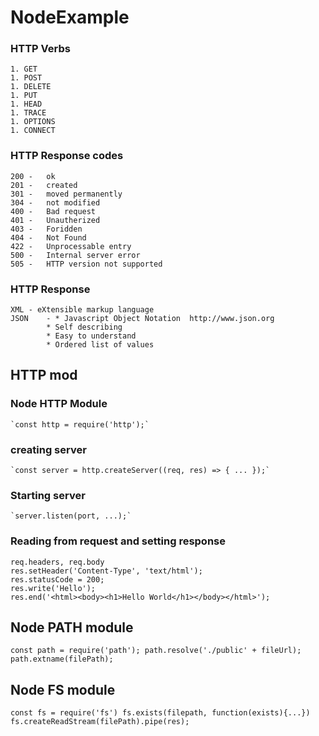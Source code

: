 ﻿# NodeExample

### HTTP Verbs
	1. GET
	1. POST
	1. DELETE
	1. PUT
	1. HEAD
	1. TRACE
	1. OPTIONS
	1. CONNECT
### HTTP Response codes
	200	-	ok
	201	-	created
	301	-	moved permanently
	304	-	not modified
	400	-	Bad request
	401	-	Unautherized
	403	-	Foridden
	404	-	Not Found
	422	-	Unprocessable entry
	500	-	Internal server error
	505	-	HTTP version not supported
### HTTP Response
	XML	- eXtensible markup language
	JSON	- * Javascript Object Notation  http://www.json.org
			* Self describing
			* Easy to understand
			* Ordered list of values
## HTTP mod
### Node HTTP Module
	`const http = require('http');`
### creating server
	`const server = http.createServer((req, res) => { ... });`
### Starting server
	`server.listen(port, ...);`
### Reading from request and setting response
	req.headers, req.body
	res.setHeader('Content-Type', 'text/html');
	res.statusCode = 200;
	res.write('Hello');
	res.end('<html><body><h1>Hello World</h1></body></html>');

## Node PATH module
`
	const path = require('path');
	path.resolve('./public' + fileUrl);
	path.extname(filePath);
`
## Node FS module
`
	const fs = require('fs')
	fs.exists(filepath, function(exists){...})
	fs.createReadStream(filePath).pipe(res);
`
